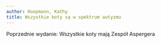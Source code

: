 ```yaml
---
author: Hoopmann, Kathy
title: Wszystkie koty są w spektrum autyzmu
---
```

Poprzednie wydanie: Wszystkie koty mają Zespół Aspergera
